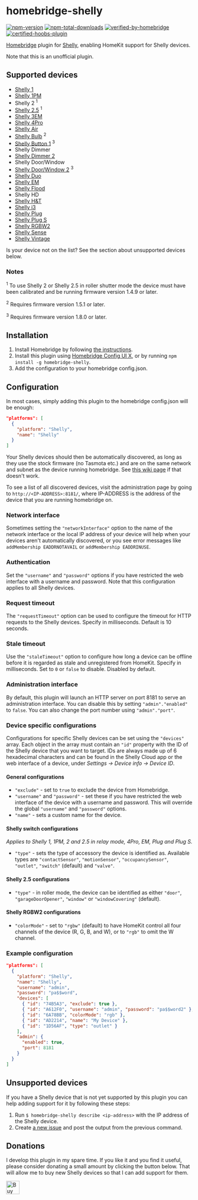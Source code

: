 # homebridge-shelly
[![npm-version](https://badgen.net/npm/v/homebridge-shelly)](https://www.npmjs.com/package/homebridge-shelly)
[![npm-total-downloads](https://badgen.net/npm/dt/homebridge-shelly)](https://www.npmjs.com/package/homebridge-shelly)
[![verified-by-homebridge](https://badgen.net/badge/homebridge/verified/purple)](https://github.com/homebridge/homebridge/wiki/Verified-Plugins)
[![certified-hoobs-plugin](https://badgen.net/badge/HOOBS/Certified/yellow)](https://plugins.hoobs.org)

[Homebridge](https://homebridge.io) plugin for [Shelly](https://shelly.cloud),
enabling HomeKit support for Shelly devices.

Note that this is an unofficial plugin.

## Supported devices
* [Shelly 1](https://shelly.cloud/shelly1-open-source/)
* [Shelly 1PM](https://shelly.cloud/shelly-1pm-wifi-smart-relay-home-automation/)
* Shelly 2 <sup>1</sup>
* [Shelly 2.5](https://shelly.cloud/shelly-25-wifi-smart-relay-roller-shutter-home-automation/) <sup>1</sup>
* [Shelly 3EM](https://shelly.cloud/shelly-3-phase-energy-meter-with-contactor-control-wifi-smart-home-automation/)
* [Shelly 4Pro](https://shelly.cloud/shelly-4-pro/)
* [Shelly Air](https://shelly.cloud/products/shelly-air-smart-home-air-purifier/)
* [Shelly Bulb](https://shelly.cloud/shelly-bulb/) <sup>2</sup>
* [Shelly Button 1](https://shelly.cloud/products/shelly-button-1-smart-home-automation-device/) <sup>3</sup>
* Shelly Dimmer
* [Shelly Dimmer 2](https://shelly.cloud/products/shelly-dimmer-2-smart-home-light-contoller/)
* Shelly Door/Window
* [Shelly Door/Window 2](https://shelly.cloud/products/shelly-door-window-2-smart-home-automation-sensor/) <sup>3</sup>
* [Shelly Duo](https://shelly.cloud/wifi-smart-home-automation-shelly-duo/)
* [Shelly EM](https://shelly.cloud/shelly-energy-meter-with-contactor-control-wifi-smart-home-automation/)
* [Shelly Flood](https://shelly.cloud/shelly-flood-and-temperature-sensor-wifi-smart-home-automation/)
* Shelly HD
* [Shelly H&T](https://shelly.cloud/shelly-humidity-and-temperature/)
* [Shelly i3](https://shelly.cloud/products/shelly-i3-smart-home-automation-device/)
* [Shelly Plug](https://shelly.cloud/shelly-plug/)
* [Shelly Plug S](https://shelly.cloud/shelly-plug-s/)
* [Shelly RGBW2](https://shelly.cloud/wifi-smart-shelly-rgbw-2/)
* [Shelly Sense](https://shelly.cloud/shelly-sense/)
* [Shelly Vintage](https://shelly.cloud/wifi-smart-home-automation-shelly-vintage/)

Is your device not on the list? See the section about unsupported devices below.

### Notes
<sup>1</sup> To use Shelly 2 or Shelly 2.5 in roller shutter mode the device
must have been calibrated and be running firmware version 1.4.9 or later.

<sup>2</sup> Requires firmware version 1.5.1 or later.

<sup>3</sup> Requires firmware version 1.8.0 or later.

## Installation
1. Install Homebridge by following
   [the instructions](https://github.com/homebridge/homebridge/wiki).
2. Install this plugin using [Homebridge Config UI X](https://github.com/oznu/homebridge-config-ui-x), or by running `npm install -g homebridge-shelly`.
3. Add the configuration to your homebridge config.json.

## Configuration
In most cases, simply adding this plugin to the homebridge config.json will be
enough:
```json
"platforms": [
  {
    "platform": "Shelly",
    "name": "Shelly"
  }
]
```
Your Shelly devices should then be automatically discovered, as long as they use the stock firmware (no Tasmota etc.) and are
on the same network and subnet as the device running homebridge. See [this wiki page](https://github.com/alexryd/homebridge-shelly/wiki/Shelly,-CoAP-and-multicast) if that doesn't work.

To see a list of all discovered devices, visit the administration page by going
to `http://<IP-ADDRESS>:8181/`, where IP-ADDRESS is the address of the
device that you are running homebridge on.

### Network interface
Sometimes setting the `"networkInterface"` option to the name of the network
interface or the local IP address of your device will help when your devices
aren't automatically discovered, or you see error messages like
`addMembership EADDRNOTAVAIL` or `addMembership EADDRINUSE`.

### Authentication
Set the `"username"` and `"password"` options if you have restricted the web
interface with a username and password. Note that this configuration applies
to all Shelly devices.

### Request timeout
The `"requestTimeout"` option can be used to configure the timeout for HTTP
requests to the Shelly devices. Specify in milliseconds. Default is 10 seconds.

### Stale timeout
Use the `"staleTimeout"` option to configure how long a device can be offline
before it is regarded as stale and unregistered from HomeKit. Specify in
milliseconds. Set to `0` or `false` to disable. Disabled by default.

### Administration interface
By default, this plugin will launch an HTTP server on port 8181 to serve an
administration interface. You can disable this by setting `"admin"."enabled"`
to `false`. You can also change the port number using `"admin"."port"`.

### Device specific configurations
Configurations for specific Shelly devices can be set using the `"devices"`
array. Each object in the array must contain an `"id"` property with the ID of
the Shelly device that you want to target. IDs are always made up of 6
hexadecimal characters and can be found in the Shelly Cloud app or the web
interface of a device, under *Settings -> Device info -> Device ID*.

#### General configurations
* `"exclude"` - set to `true` to exclude the device from Homebridge.
* `"username"` and `"password"` - set these if you have restricted the web
  interface of the device with a username and password. This will override the
  global `"username"` and `"password"` options.
* `"name"` - sets a custom name for the device.

#### Shelly switch configurations
*Applies to Shelly 1, 1PM, 2 and 2.5 in relay mode, 4Pro, EM, Plug and Plug S.*
* `"type"` - sets the type of accessory the device is identified as. Available
  types are `"contactSensor"`, `"motionSensor"`, `"occupancySensor"`,
  `"outlet"`, `"switch"` (default) and `"valve"`.

#### Shelly 2.5 configurations
* `"type"` - in roller mode, the device can be identified as either `"door"`,
  `"garageDoorOpener"`, `"window"` or `"windowCovering"` (default).

#### Shelly RGBW2 configurations
* `"colorMode"` - set to `"rgbw"` (default) to have HomeKit control all four
  channels of the device (R, G, B, and W), or to `"rgb"` to omit the W channel.

### Example configuration
```json
"platforms": [
  {
    "platform": "Shelly",
    "name": "Shelly",
    "username": "admin",
    "password": "pa$$word",
    "devices": [
      { "id": "74B5A3", "exclude": true },
      { "id": "A612F0", "username": "admin", "password": "pa$$word2" },
      { "id": "6A78BB", "colorMode": "rgb" },
      { "id": "AD2214", "name": "My Device" },
      { "id": "1D56AF", "type": "outlet" }
    ],
    "admin": {
      "enabled": true,
      "port": 8181
    }
  }
]
```

## Unsupported devices
If you have a Shelly device that is not yet supported by this plugin you can
help adding support for it by following these steps:

1. Run `$ homebridge-shelly describe <ip-address>` with the IP address of the
   Shelly device.
2. Create [a new issue](https://github.com/alexryd/homebridge-shelly/issues)
   and post the output from the previous command.

## Donations
I develop this plugin in my spare time. If you like it and you find it useful,
please consider donating a small amount by clicking the button below. That will
allow me to buy new Shelly devices so that I can add support for them.

<a href='https://ko-fi.com/S6S3ZKXP' target='_blank'><img height='36' style='border:0px;height:36px;' src='https://az743702.vo.msecnd.net/cdn/kofi1.png?v=2' border='0' alt='Buy Me a Coffee at ko-fi.com' /></a>
